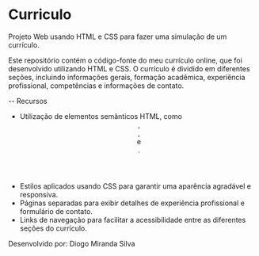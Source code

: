 # Curriculo

Projeto Web usando HTML e CSS para fazer uma simulação de um currículo.

Este repositório contém o código-fonte do meu currículo online, que foi desenvolvido utilizando HTML e CSS. O currículo é dividido em diferentes seções, incluindo informações gerais, formação acadêmica, experiência profissional, competências e informações de contato.

-- Recursos

- Utilização de elementos semânticos HTML, como <header>, <nav>, <main> e <footer>.
- Estilos aplicados usando CSS para garantir uma aparência agradável e responsiva.
- Páginas separadas para exibir detalhes de experiência profissional e formulário de contato.
- Links de navegação para facilitar a acessibilidade entre as diferentes seções do currículo.

Desenvolvido por: Diogo Miranda Silva
